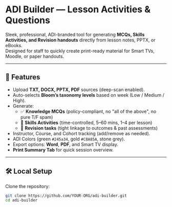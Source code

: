 # ADI Builder — Lesson Activities & Questions

Sleek, professional, ADI-branded tool for generating **MCQs, Skills Activities, and Revision handouts** directly from lesson notes, PPTX, or eBooks.  
Designed for staff to quickly create print-ready material for Smart TVs, Moodle, or paper handouts.

---

## 🚀 Features
- Upload **TXT, DOCX, PPTX, PDF** sources (deep-scan enabled).
- Auto-selects **Bloom’s taxonomy levels** based on week (Low / Medium / High).
- Generate:
  - ✅ **Knowledge MCQs** (policy-compliant, no "all of the above", no pure T/F spam)
  - 🎯 **Skills Activities** (time-controlled, 5–60 mins, 1–4 per lesson)
  - 🔄 **Revision tasks** (tight linkage to outcomes & past assessments)
- Instructor, Course, and Cohort tracking (add/remove as needed).
- ADI Colors (green `#245a34`, gold `#C8A85A`, stone grey).
- Export options: **Word**, **PDF**, and Smart TV display.
- **Print Summary Tab** for quick session overview.

---

## 🛠️ Local Setup

Clone the repository:
```bash
git clone https://github.com/YOUR-ORG/adi-builder.git
cd adi-builder

